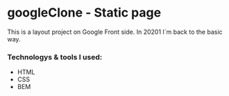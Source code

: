 # googleClone - Static page

This is a layout project on Google Front side.
In 20201 I´m back to the basic way.

### Technologys & tools I used:
* HTML
* CSS
* BEM

[Google Clone`s Stats]: https://github-readme-stats.vercel.app/api/pin/?username=jorgearguellles&repo=github-googleClone&cache_seconds=86400&theme=vue-dark
